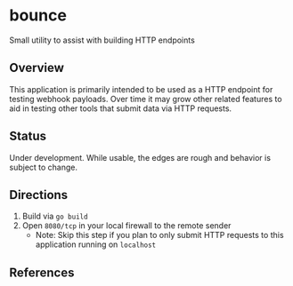 # bounce

Small utility to assist with building HTTP endpoints

## Overview

This application is primarily intended to be used as a HTTP endpoint for
testing webhook payloads. Over time it may grow other related features to aid
in testing other tools that submit data via HTTP requests.

## Status

Under development. While usable, the edges are rough and behavior is subject
to change.

## Directions

1. Build via `go build`
1. Open `8080/tcp` in your local firewall to the remote sender
   - Note: Skip this step if you plan to only submit HTTP requests to this
     application running on `localhost`

## References
